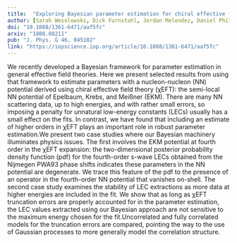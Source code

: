 ```yaml
---
title:  "Exploring Bayesian parameter estimation for chiral effective field theory using nucleon-nucleon phase shifts"
author: [Sarah Wesolowski, Dick Furnstahl, Jordan Melendez, Daniel Phillips]
doi: "10.1088/1361-6471/aaf5fc"
arxiv: "1808.08211"
pub: "J. Phys. G 46, 045102"
link: "https://iopscience.iop.org/article/10.1088/1361-6471/aaf5fc"
---
```


We recently developed a Bayesian framework for parameter estimation in general effective field theories. Here we present selected results from using that framework to estimate parameters with a nucleon-nucleon (NN) potential derived using chiral effective field theory (χEFT): the semi-local NN potential of Epelbaum, Krebs, and Meißner (EKM). There are many NN scattering data, up to high energies, and with rather small errors, so imposing a penalty for unnatural low-energy constants (LECs) usually has a small effect on the fits. In contrast, we have found that including an estimate of higher orders in χEFT plays an important role in robust parameter estimation.We present two case studies where our Bayesian machinery illuminates physics issues. The first involves the EKM potential at fourth order in the χEFT expansion: the two-dimensional posterior probability density function (pdf) for the fourth-order s-wave LECs obtained from the Nijmegen PWA93 phase shifts indicates these parameters in the NN potential are degenerate. We trace this feature of the pdf to the presence of an operator in the fourth-order NN potential that vanishes on-shell. The second case study examines the stability of LEC extractions as more data at higher energies are included in the fit. We show that as long as χEFT truncation errors are properly accounted for in the parameter estimation, the LEC values extracted using our Bayesian approach are not sensitive to the maximum energy chosen for the fit.Uncorrelated and fully correlated models for the truncation errors are compared, pointing the way to the use of Gaussian processes to more generally model the correlation structure.
